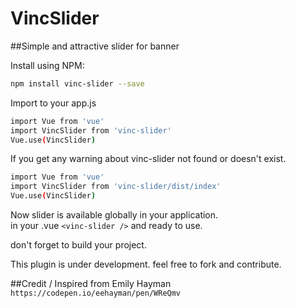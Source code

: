# VincSlider
##Simple and attractive slider for banner

Install using NPM:
~~~sh
npm install vinc-slider --save
~~~

Import to your app.js

~~~sh
import Vue from 'vue'
import VincSlider from 'vinc-slider'
Vue.use(VincSlider)
~~~

If you get any warning about vinc-slider not found or doesn't exist.
```sh 
import Vue from 'vue'
import VincSlider from 'vinc-slider/dist/index'
Vue.use(VincSlider)
```

Now slider is available globally in your application.<br>
in your .vue
`<vinc-slider />` and ready to use.

don't forget to build your project.

This plugin is under development. feel free to fork and contribute.

##Credit / Inspired from
Emily Hayman `https://codepen.io/eehayman/pen/WReQmv`
